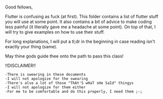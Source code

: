 Good fellows,

Flutter is confusing as fuck (at first).
This folder contains a list of flutter stuff you will use at some point.
It also contains a bit of advice to make coding less painful
    (it literally gave me a headache at some point).
On top of that, I will try to give examples on how to use their stuff.

For long explanations, I will put a tl;dr in the beginning in case reading isn't exactly your thing (same).

May thine gods guide thee onto the path to pass this class!

!!DISCLAIMER!!

    -There is swearing in these documents
    -I will not apologize for the swearing
    -There's also a lot of those "ThAt'S wHaT sHe SaId" thingys
    -I will not apologize for them either
    -For me to be comfortable and do this properly, I need them ;-;
